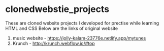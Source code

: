 # clonedwebstie_projects

These are cloned website projects I developed for prectise while learning HTML and CSS Below are the links of original website
1. music website - https://jolly-kalam-23776e.netlify.app/mytunes
2. Krunch - http://krunch.webflow.io/#top
